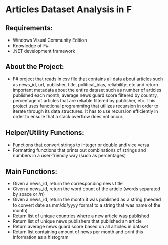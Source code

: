 # Articles Dataset Analysis in F


## Requirements:

* Windows Visual Community Edition
* Knowledge of F#
* .NET development framework

## About the Project:

* F# project that reads in csv file that contains all data about articles such as news_id, url, publisher, title, political_bias, reliability, etc and return important metadata about the entire dataset such as number of articles published each month, average news guard score filtered by country, percentage of articles that are reliable filtered by publisher, etc.
This project uses functional programming that utilizes recursion in order to iterate through its data structures. It has to use recursion efficiently in order to ensure that a stack overflow does not occur.

## Helper/Utility Functions:
* Functions that convert strings to integer or double and vice versa
* Formatting functions that prints out combinations of strings and numbers in a user-friendly way (such as percentages)

## Main Functions:
* Given a news_id, return the corresponding news title
* Given a news_id, return the word count of the article (words separated by space or /n)
* Given a news_id, return the month it was published as a string (needed to convert date as mm/dd/yyyy format to a string that was name of the month)
* Return list of unique countries where a new article was published
* Return list of unique news publishers that published an article
* Return average news guard score based on all articles in dataset
* Return list containing amount of news per month and print this information as a histogram
